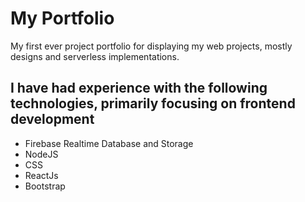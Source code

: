 <h1>My Portfolio</h1> 
My first ever project portfolio for displaying my web projects, mostly designs and serverless implementations.

<h2>I have had experience with the following technologies, primarily focusing on frontend development</h2>
<ul>
    <li>Firebase Realtime Database and Storage</li>
    <li>NodeJS</li>
    <li>CSS</li>
    <li>ReactJs</li>
    <li>Bootstrap</li>
</ul>
